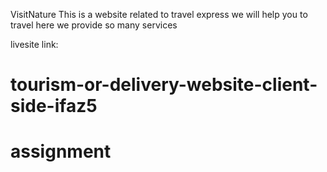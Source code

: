 VisitNature
This is a website related to travel express
we will help you to travel
here we provide so many services

livesite link: 
# tourism-or-delivery-website-client-side-ifaz5
# assignment
